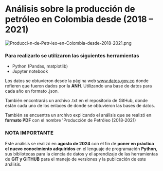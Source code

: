 # Análisis sobre la producción de petróleo en Colombia desde (2018 – 2021)
![Producci-n-de-Petr-leo-en-Colombia-desde-2018-2021.png](https://i.postimg.cc/kgtv8t7F/Producci-n-de-Petr-leo-en-Colombia-desde-2018-2021.png)

### Para realizarlo se utilizaron las siguientes herramientas

-	Python (Pandas, matplotlib)
-	Jupyter notebook
  
Los datos se obtuvieron desde la página web www.datos.gov.co donde refieren que fueron dados por la **ANH**. Utilizando una base de datos para cada año en formato .json.

También encontrarás un archivo .txt en el repositorio de GitHub, donde están cada uno de los enlaces de donde se obtuvieron las bases de datos.

También se encuentra un archivo explicando el análisis que se realizó en **formato PDF** con el nombre 'Producción de Petróleo (2018-2021)

### NOTA IMPORTANTE

Este análisis se realizó en **agosto de 2024** con el fin de **poner en práctica el nuevo conocimiento adquiridos** en el lenguaje de programación **Python**, sus bibliotecas para la ciencia de datos y el aprendizaje de las herramientas de **GIT y GITHUB** para el manejo de versiones y la publicación de este análisis.

